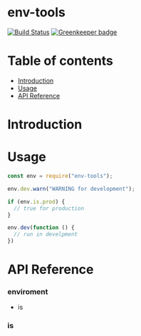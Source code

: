 # env-tools

[![Build Status](https://travis-ci.com/doniyor2109/env-tools.svg?branch=master)](https://travis-ci.com/doniyor2109/env-tools)
[![Greenkeeper badge](https://badges.greenkeeper.io/doniyor2109/env-tools.svg)](https://greenkeeper.io/)

# Table of contents

- [Introduction](#introduction)
- [Usage](#usage)
- [API Reference](#api-reference)

# Introduction

# Usage

```js
const env = require("env-tools");

env.dev.warn("WARNING for development");

if (env.is.prod) {
  // true for production
}

env.dev(function () {
  // run in develpment
})


```

# API Reference

### enviroment
 - is
    
### is
